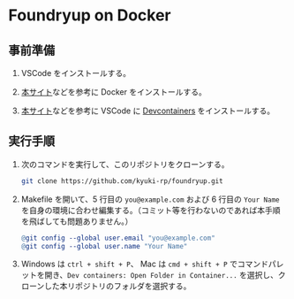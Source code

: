 # Foundryup on Docker

## 事前準備

1. VSCode をインストールする。

1. [本サイト](https://shikaku-mafia.com/docker-install/)などを参考に Docker をインストールする。

1. [本サイト](https://qiita.com/75ks/items/b2961e8562c353f42d21)などを参考に VSCode に [Devcontainers](https://marketplace.visualstudio.com/items?itemName=ms-vscode-remote.remote-containers) をインストールする。

## 実行手順

1. 次のコマンドを実行して、このリポジトリをクローンする。

   ``` bash
   git clone https://github.com/kyuki-rp/foundryup.git
   ```

1. Makefile を開いて、5 行目の `you@example.com` および 6 行目の `Your Name` を自身の環境に合わせ編集する。（コミット等を行わないのであれば本手順を飛ばしても問題ありません。）

   ```Makefile
   @git config --global user.email "you@example.com"
   @git config --global user.name "Your Name"
   ```

1. Windows は `ctrl + shift + P`、 Mac は `cmd + shift + P` でコマンドパレットを開き、`Dev containers: Open Folder in Container...` を選択し、クローンした本リポジトリのフォルダを選択する。
